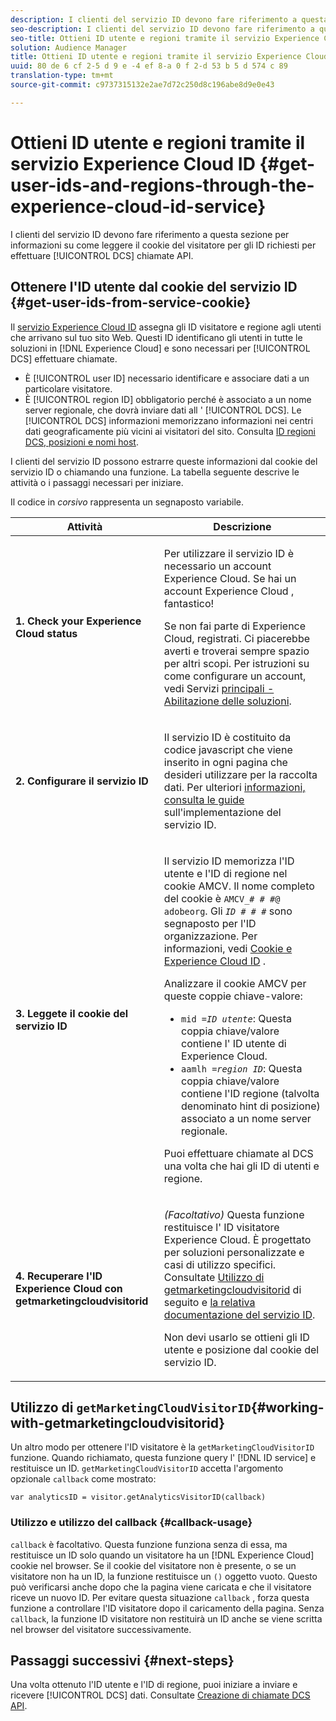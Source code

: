 ```yaml
---
description: I clienti del servizio ID devono fare riferimento a questa sezione per informazioni su come leggere il cookie del visitatore per gli ID richiesti per effettuare chiamate API DCS.
seo-description: I clienti del servizio ID devono fare riferimento a questa sezione per informazioni su come leggere il cookie del visitatore per gli ID richiesti per effettuare chiamate API DCS.
seo-title: Ottieni ID utente e regioni tramite il servizio Experience Cloud ID
solution: Audience Manager
title: Ottieni ID utente e regioni tramite il servizio Experience Cloud ID
uuid: 80 de 6 cf 2-5 d 9 e -4 ef 8-a 0 f 2-d 53 b 5 d 574 c 89
translation-type: tm+mt
source-git-commit: c9737315132e2ae7d72c250d8c196abe8d9e0e43

---
```



# Ottieni ID utente e regioni tramite il servizio Experience Cloud ID {#get-user-ids-and-regions-through-the-experience-cloud-id-service}

I clienti del servizio ID devono fare riferimento a questa sezione per informazioni su come leggere il cookie del visitatore per gli ID richiesti per effettuare [!UICONTROL DCS] chiamate API.

## Ottenere l&#39;ID utente dal cookie del servizio ID {#get-user-ids-from-service-cookie}

Il [servizio Experience Cloud ID](https://marketing.adobe.com/resources/help/en_US/mcvid/) assegna gli ID visitatore e regione agli utenti che arrivano sul tuo sito Web. Questi ID identificano gli utenti in tutte le soluzioni in [!DNL Experience Cloud] e sono necessari per [!UICONTROL DCS] effettuare chiamate.

* È [!UICONTROL user ID] necessario identificare e associare dati a un particolare visitatore.
* È [!UICONTROL region ID] obbligatorio perché è associato a un nome server regionale, che dovrà inviare dati all &#39; [!UICONTROL DCS]. Le [!UICONTROL DCS] informazioni memorizzano informazioni nei centri dati geograficamente più vicini ai visitatori del sito. Consulta [ID regioni DCS, posizioni e nomi host](../../../api/dcs-intro/dcs-api-reference/dcs-regions.md).

I clienti del servizio ID possono estrarre queste informazioni dal cookie del servizio ID o chiamando una funzione. La tabella seguente descrive le attività o i passaggi necessari per iniziare.

Il codice in *corsivo* rappresenta un segnaposto variabile.

<table id="table_660EBE1C24DD4FBE9DCE5191836C9135"> 
 <thead> 
  <tr> 
   <th colname="col1" class="entry"> Attività </th> 
   <th colname="col2" class="entry"> Descrizione </th> 
  </tr> 
 </thead>
 <tbody> 
  <tr> 
   <td colname="col1"> <p> <b>1. Check your <span class="keyword"> Experience Cloud</span> status</b> </p> </td> 
   <td colname="col2"> <p>Per utilizzare <span class="keyword"> il servizio ID è necessario</span> un account Experience Cloud. Se hai un account <span class="keyword"> Experience Cloud</span> , fantastico! </p> <p> Se non fai parte di <span class="keyword"> Experience Cloud</span>, registrati. Ci piacerebbe averti e troverai sempre spazio per altri scopi. Per istruzioni su come configurare un account, vedi Servizi <a href="https://marketing.adobe.com/resources/help/en_US/mcloud/?f=core_services.html" format="https" scope="external"> principali - Abilitazione delle soluzioni</a>. </p> </td> 
  </tr> 
  <tr> 
   <td colname="col1"> <p> <b>2. Configurare il servizio <span class="keyword"> ID</span></b> </p> </td> 
   <td colname="col2"> <p>Il servizio <span class="keyword"> ID</span> è costituito da codice javascript che viene inserito in ogni pagina che desideri utilizzare per la raccolta dati. Per ulteriori <a href="https://marketing.adobe.com/resources/help/en_US/mcvid/mcvid-implementation-guides.html" format="https" scope="external"> informazioni, consulta le guide</a> sull'implementazione del servizio ID. </p> </td> 
  </tr> 
  <tr> 
   <td colname="col1"> <p> <b>3. Leggete <span class="keyword"> il cookie del servizio</span> ID</b> </p> </td> 
   <td colname="col2"> <p>Il <span class="keyword"> servizio ID</span> memorizza l'ID utente e l'ID di regione nel cookie AMCV. Il nome completo del cookie è <code>AMCV_<i># # #</i>@ adobeorg</code>. Gli <code><i>ID # # #</i></code> sono segnaposto per l'ID organizzazione. Per informazioni, vedi <a href="https://marketing.adobe.com/resources/help/en_US/mcvid/mcvid_cookies.html" format="https" scope="external"> Cookie e Experience Cloud ID</a> . </p> <p>Analizzare il cookie AMCV per queste coppie chiave-valore: </p> <p> 
     <ul id="ul_502ECFCDDD084D448B5EDC4E5C0909C1"> 
      <li id="li_662FFA36AC854E699D50A183B161D654"> <code>mid =<i>ID utente</i></code>: Questa coppia chiave/valore contiene l' <span class="keyword"> ID</span> utente di Experience Cloud. </li> 
      <li id="li_65422233187B4217B50DC52DBD58F404"> <code>aamlh =<i>region ID</i></code>: Questa coppia chiave/valore contiene l'ID regione (talvolta denominato hint <span class="term"> di posizione</span>) associato a un nome server regionale. </li> 
     </ul> </p> <p>Puoi effettuare chiamate al <span class="wintitle"> DCS</span> una volta che hai gli ID di utenti e regione. </p> </td> 
  </tr> 
  <tr> 
   <td colname="col1"> <p> <b>4. Recuperare l'ID <span class="keyword"> Experience Cloud</span> con getmarketingcloudvisitorid</b> </p> </td> 
   <td colname="col2"> <p><i>(Facoltativo)</i> Questa funzione restituisce l' <span class="keyword"> ID</span> visitatore Experience Cloud. È progettato per soluzioni personalizzate e casi di utilizzo specifici. Consultate <a href="../../../api/dcs-intro/dcs-s2s/dcs-mcid-ids.md#working-with-getmarketingcloudvisitorid"> Utilizzo di getmarketingcloudvisitorid</a> di seguito e <a href="https://marketing.adobe.com/resources/help/en_US/mcvid/mcvid-getmcvid.html" format="https" scope="external"> la relativa documentazione del servizio ID</a>. </p> <p>Non devi usarlo se ottieni gli ID utente e posizione dal cookie del servizio ID. </p> </td> 
  </tr> 
 </tbody> 
</table>

## Utilizzo di `getMarketingCloudVisitorID`{#working-with-getmarketingcloudvisitorid}

Un altro modo per ottenere l&#39;ID visitatore è la `getMarketingCloudVisitorID` funzione. Quando richiamato, questa funzione query l&#39; [!DNL ID service] e restituisce un ID. `getMarketingCloudVisitorID` accetta l&#39;argomento opzionale `callback` come mostrato:

`var analyticsID = visitor.getAnalyticsVisitorID(callback)`

### Utilizzo e utilizzo del callback {#callback-usage}

`callback` è facoltativo. Questa funzione funziona senza di essa, ma restituisce un ID solo quando un visitatore ha un [!DNL Experience Cloud] cookie nel browser. Se il cookie del visitatore non è presente, o se un visitatore non ha un ID, la funzione restituisce un `()` oggetto vuoto. Questo può verificarsi anche dopo che la pagina viene caricata e che il visitatore riceve un nuovo ID. Per evitare questa situazione `callback` , forza questa funzione a controllare l&#39;ID visitatore dopo il caricamento della pagina. Senza `callback`, la funzione ID visitatore non restituirà un ID anche se viene scritta nel browser del visitatore successivamente.

## Passaggi successivi {#next-steps}

Una volta ottenuto l&#39;ID utente e l&#39;ID di regione, puoi iniziare a inviare e ricevere [!UICONTROL DCS] dati. Consultate [Creazione di chiamate DCS API](../../../api/dcs-intro/dcs-s2s/dcs-s2s-calls.md).